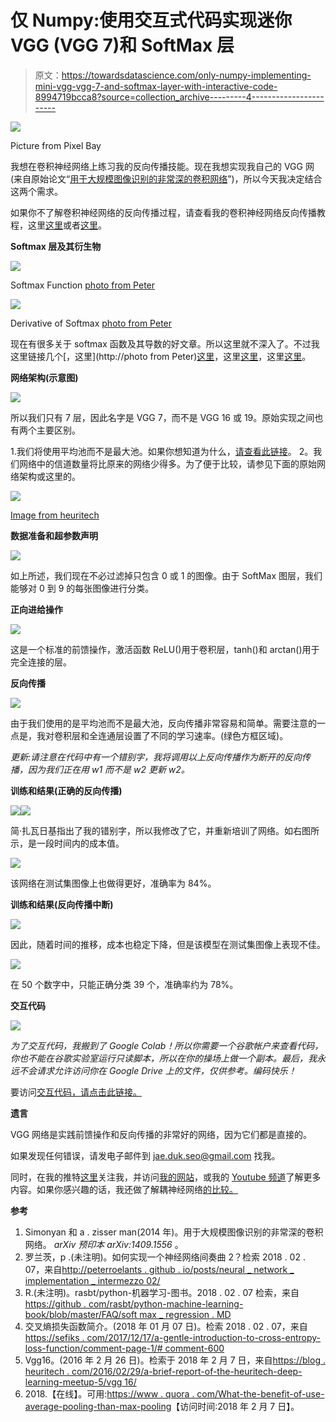 # 仅 Numpy:使用交互式代码实现迷你 VGG (VGG 7)和 SoftMax 层

> 原文：<https://towardsdatascience.com/only-numpy-implementing-mini-vgg-vgg-7-and-softmax-layer-with-interactive-code-8994719bcca8?source=collection_archive---------4----------------------->

![](img/828f2ca2d033549af76d6b100465ba43.png)

Picture from Pixel Bay

我想在卷积神经网络上练习我的反向传播技能。现在我想实现我自己的 VGG 网(来自原始论文“[用于大规模图像识别的非常深的卷积网络](https://arxiv.org/abs/1409.1556)”)，所以今天我决定结合这两个需求。

如果你不了解卷积神经网络的反向传播过程，请查看我的卷积神经网络反向传播教程，这里[这里](https://becominghuman.ai/only-numpy-implementing-convolutional-neural-network-using-numpy-deriving-forward-feed-and-back-458a5250d6e4)或者[这里](https://medium.com/@SeoJaeDuk/only-numpy-understanding-back-propagation-for-transpose-convolution-in-multi-layer-cnn-with-c0a07d191981)。

**Softmax 层及其衍生物**

![](img/20ae17184715a2212e78cf821b20294a.png)

Softmax Function [photo from Peter](http://peterroelants.github.io/posts/neural_network_implementation_intermezzo02/)

![](img/070bbf73bf97a020847cdf9cc33381c7.png)

Derivative of Softmax [photo from Peter](http://peterroelants.github.io/posts/neural_network_implementation_intermezzo02/)

现在有很多关于 softmax 函数及其导数的好文章。所以这里就不深入了。不过我这里链接几个[，这里](http://photo from Peter)[这里](https://stats.stackexchange.com/questions/79454/softmax-layer-in-a-neural-network)，这里[这里](https://github.com/rasbt/python-machine-learning-book/blob/master/faq/softmax_regression.md)，这里[这里](https://sefiks.com/2017/12/17/a-gentle-introduction-to-cross-entropy-loss-function/comment-page-1/#comment-600)。

**网络架构(示意图)**

![](img/707660edc1126e60a2d2f357b1dec9e1.png)

所以我们只有 7 层，因此名字是 VGG 7，而不是 VGG 16 或 19。原始实现之间也有两个主要区别。

1.我们将使用平均池而不是最大池。如果你想知道为什么，[请查看此链接](https://www.quora.com/What-is-the-benefit-of-using-average-pooling-rather-than-max-pooling)。
2。我们网络中的信道数量将比原来的网络少得多。为了便于比较，请参见下面的原始网络架构或这里的。

![](img/c070def57ac2bec88db9baaa3369d1e2.png)

[Image from heuritech](https://blog.heuritech.com/2016/02/29/a-brief-report-of-the-heuritech-deep-learning-meetup-5/vgg16/)

**数据准备和超参数声明**

![](img/9bd3e4a802950412c155210186e0e606.png)

如上所述，我们现在不必过滤掉只包含 0 或 1 的图像。由于 SoftMax 图层，我们能够对 0 到 9 的每张图像进行分类。

**正向进给操作**

![](img/28f464f49a0ce896f3d458a358adec30.png)

这是一个标准的前馈操作，激活函数 ReLU()用于卷积层，tanh()和 arctan()用于完全连接的层。

**反向传播**

![](img/5ebe85465137c224b48a76949aac7de2.png)

由于我们使用的是平均池而不是最大池，反向传播非常容易和简单。需要注意的一点是，我对卷积层和全连通层设置了不同的学习速率。(绿色方框区域)。

*更新:请注意在代码中有一个错别字，我将调用以上反向传播作为断开的反向传播，因为我们正在用 w1 而不是 w2 更新 w2。*

**训练和结果(正确的反向传播)**

![](img/bb2702398ae170591303b8e8cc3e55c2.png)![](img/0739abaa77486f155ec1bf4a4a88d0d1.png)

简·扎瓦日基指出了我的错别字，所以我修改了它，并重新培训了网络。如右图所示，是一段时间内的成本值。

![](img/fbc5f6da2bef627e5936ab77b09048ff.png)

该网络在测试集图像上也做得更好，准确率为 84%。

**训练和结果(反向传播中断)**

![](img/b05ccb6af1513a10d9df98ca318cd7e9.png)

因此，随着时间的推移，成本也稳定下降，但是该模型在测试集图像上表现不佳。

![](img/a6eb6e6f553852b2f1608eb19125057f.png)

在 50 个数字中，只能正确分类 39 个，准确率约为 78%。

**交互代码**

![](img/9cd4e04786f1c1e53f5e37a05b8fc690.png)

*为了交互代码，我搬到了 Google Colab！所以你需要一个谷歌帐户来查看代码，你也不能在谷歌实验室运行只读脚本，所以在你的操场上做一个副本。最后，我永远不会请求允许访问你在 Google Drive 上的文件，仅供参考。编码快乐！*

要访问[交互代码，请点击此链接。](https://colab.research.google.com/drive/10zTS8F31ZW6NJAmgFAJMup8xHYZF489E)

**遗言**

VGG 网络是实践前馈操作和反向传播的非常好的网络，因为它们都是直接的。

如果发现任何错误，请发电子邮件到 jae.duk.seo@gmail.com 找我。

同时，在我的推特[这里](https://twitter.com/JaeDukSeo)关注我，并访问[我的网站](https://jaedukseo.me/)，或我的 [Youtube 频道](https://www.youtube.com/c/JaeDukSeo)了解更多内容。如果你感兴趣的话，我还做了解耦神经网络[的比较。](https://becominghuman.ai/only-numpy-implementing-and-comparing-combination-of-google-brains-decoupled-neural-interfaces-6712e758c1af)

**参考**

1.  Simonyan 和 a . zisser man(2014 年)。用于大规模图像识别的非常深的卷积网络。 *arXiv 预印本 arXiv:1409.1556* 。
2.  罗兰茨，p .(未注明)。如何实现一个神经网络间奏曲 2？检索 2018 . 02 . 07，来自[http://peterroelants . github . io/posts/neural _ network _ implementation _ intermezzo 02/](http://peterroelants.github.io/posts/neural_network_implementation_intermezzo02/)
3.  R.(未注明)。rasbt/python-机器学习-图书。2018 . 02 . 07 检索，来自[https://github . com/rasbt/python-machine-learning-book/blob/master/FAQ/soft max _ regression . MD](https://github.com/rasbt/python-machine-learning-book/blob/master/faq/softmax_regression.md)
4.  交叉熵损失函数简介。(2018 年 01 月 07 日)。检索 2018 . 02 . 07，来自[https://sefiks . com/2017/12/17/a-gentle-introduction-to-cross-entropy-loss-function/comment-page-1/# comment-600](https://sefiks.com/2017/12/17/a-gentle-introduction-to-cross-entropy-loss-function/comment-page-1/#comment-600)
5.  Vgg16。(2016 年 2 月 26 日)。检索于 2018 年 2 月 7 日，来自[https://blog . heuritech . com/2016/02/29/a-brief-report-of-the-heuritech-deep-learning-meetup-5/vgg 16/](https://blog.heuritech.com/2016/02/29/a-brief-report-of-the-heuritech-deep-learning-meetup-5/vgg16/)
6.  2018.【在线】。可用:[https://www . quora . com/What-the-benefit-of-use-average-pooling-than-max-pooling](https://www.quora.com/What-is-the-benefit-of-using-average-pooling-rather-than-max-pooling.)【访问时间:2018 年 2 月 7 日】。